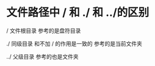 
# 文件路径中 / 和 ./ 和 ../的区别
/   文件根目录   参考的是盘符目录

./   同级目录     和不加 / 的作用是一致的   参考的是当前文件夹

../   父级目录       参考的也是文件夹